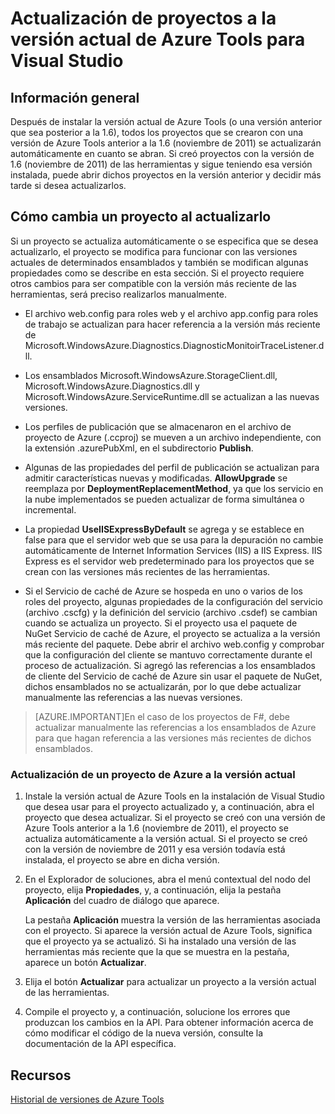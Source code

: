 <properties
   pageTitle="Actualización de proyectos a la versión actual de Azure Tools"
   description="Aprenda a actualizar proyectos de Azure en Visual Studio a la versión actual de Azure Tools"
   services="visual-studio-online"
   documentationCenter="na"
   authors="kempb"
   manager="douge"
   editor="tglee" />
<tags
   ms.service="multiple"
   ms.devlang="dotnet"
   ms.topic="article"
   ms.tgt_pltfrm="na"
   ms.workload="multiple"
   ms.date="08/13/2015"
   ms.author="kempb" />

# Actualización de proyectos a la versión actual de Azure Tools para Visual Studio

## Información general

Después de instalar la versión actual de Azure Tools (o una versión anterior que sea posterior a la 1.6), todos los proyectos que se crearon con una versión de Azure Tools anterior a la 1.6 (noviembre de 2011) se actualizarán automáticamente en cuanto se abran. Si creó proyectos con la versión de 1.6 (noviembre de 2011) de las herramientas y sigue teniendo esa versión instalada, puede abrir dichos proyectos en la versión anterior y decidir más tarde si desea actualizarlos.

## Cómo cambia un proyecto al actualizarlo

Si un proyecto se actualiza automáticamente o se especifica que se desea actualizarlo, el proyecto se modifica para funcionar con las versiones actuales de determinados ensamblados y también se modifican algunas propiedades como se describe en esta sección. Si el proyecto requiere otros cambios para ser compatible con la versión más reciente de las herramientas, será preciso realizarlos manualmente.

- El archivo web.config para roles web y el archivo app.config para roles de trabajo se actualizan para hacer referencia a la versión más reciente de Microsoft.WindowsAzure.Diagnostics.DiagnosticMonitoirTraceListener.dll.

- Los ensamblados Microsoft.WindowsAzure.StorageClient.dll, Microsoft.WindowsAzure.Diagnostics.dll y Microsoft.WindowsAzure.ServiceRuntime.dll se actualizan a las nuevas versiones.

- Los perfiles de publicación que se almacenaron en el archivo de proyecto de Azure (.ccproj) se mueven a un archivo independiente, con la extensión .azurePubXml, en el subdirectorio **Publish**.

- Algunas de las propiedades del perfil de publicación se actualizan para admitir características nuevas y modificadas. **AllowUpgrade** se reemplaza por **DeploymentReplacementMethod**, ya que los servicio en la nube implementados se pueden actualizar de forma simultánea o incremental.

- La propiedad **UseIISExpressByDefault** se agrega y se establece en false para que el servidor web que se usa para la depuración no cambie automáticamente de Internet Information Services (IIS) a IIS Express. IIS Express es el servidor web predeterminado para los proyectos que se crean con las versiones más recientes de las herramientas.

- Si el Servicio de caché de Azure se hospeda en uno o varios de los roles del proyecto, algunas propiedades de la configuración del servicio (archivo .cscfg) y la definición del servicio (archivo .csdef) se cambian cuando se actualiza un proyecto. Si el proyecto usa el paquete de NuGet Servicio de caché de Azure, el proyecto se actualiza a la versión más reciente del paquete. Debe abrir el archivo web.config y comprobar que la configuración del cliente se mantuvo correctamente durante el proceso de actualización. Si agregó las referencias a los ensamblados de cliente del Servicio de caché de Azure sin usar el paquete de NuGet, dichos ensamblados no se actualizarán, por lo que debe actualizar manualmente las referencias a las nuevas versiones.

>[AZURE.IMPORTANT]En el caso de los proyectos de F#, debe actualizar manualmente las referencias a los ensamblados de Azure para que hagan referencia a las versiones más recientes de dichos ensamblados.

### Actualización de un proyecto de Azure a la versión actual

1. Instale la versión actual de Azure Tools en la instalación de Visual Studio que desea usar para el proyecto actualizado y, a continuación, abra el proyecto que desea actualizar. Si el proyecto se creó con una versión de Azure Tools anterior a la 1.6 (noviembre de 2011), el proyecto se actualiza automáticamente a la versión actual. Si el proyecto se creó con la versión de noviembre de 2011 y esa versión todavía está instalada, el proyecto se abre en dicha versión.

1. En el Explorador de soluciones, abra el menú contextual del nodo del proyecto, elija **Propiedades**, y, a continuación, elija la pestaña **Aplicación** del cuadro de diálogo que aparece.

    La pestaña **Aplicación** muestra la versión de las herramientas asociada con el proyecto. Si aparece la versión actual de Azure Tools, significa que el proyecto ya se actualizó. Si ha instalado una versión de las herramientas más reciente que la que se muestra en la pestaña, aparece un botón **Actualizar**.

1. Elija el botón **Actualizar** para actualizar un proyecto a la versión actual de las herramientas.

1. Compile el proyecto y, a continuación, solucione los errores que produzcan los cambios en la API. Para obtener información acerca de cómo modificar el código de la nueva versión, consulte la documentación de la API específica.

## Recursos

[Historial de versiones de Azure Tools](http://go.microsoft.com/fwlink/p/?LinkId=623548)

<!---HONumber=Sept15_HO3-->